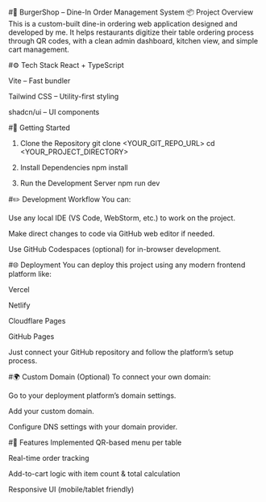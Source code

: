 #🍔 BurgerShop – Dine-In Order Management System
📦 Project Overview
This is a custom-built dine-in ordering web application designed and developed by me. It helps restaurants digitize their table ordering process through QR codes, with a clean admin dashboard, kitchen view, and simple cart management.

#⚙️ Tech Stack
React + TypeScript

Vite – Fast bundler

Tailwind CSS – Utility-first styling

shadcn/ui – UI components

#🚀 Getting Started
1. Clone the Repository
git clone <YOUR_GIT_REPO_URL>
cd <YOUR_PROJECT_DIRECTORY>

2. Install Dependencies
npm install

3. Run the Development Server
npm run dev


#✏️ Development Workflow
You can:

Use any local IDE (VS Code, WebStorm, etc.) to work on the project.

Make direct changes to code via GitHub web editor if needed.

Use GitHub Codespaces (optional) for in-browser development.

#🌐 Deployment
You can deploy this project using any modern frontend platform like:

Vercel

Netlify

Cloudflare Pages

GitHub Pages

Just connect your GitHub repository and follow the platform’s setup process.

#🌍 Custom Domain (Optional)
To connect your own domain:

Go to your deployment platform’s domain settings.

Add your custom domain.

Configure DNS settings with your domain provider.

#🧠 Features Implemented
QR-based menu per table

Real-time order tracking

Add-to-cart logic with item count & total calculation

Responsive UI (mobile/tablet friendly)

